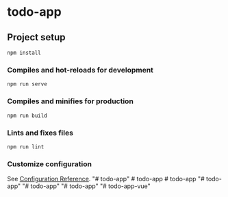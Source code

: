 # todo-app

## Project setup
```
npm install
```

### Compiles and hot-reloads for development
```
npm run serve
```

### Compiles and minifies for production
```
npm run build
```

### Lints and fixes files
```
npm run lint
```

### Customize configuration
See [Configuration Reference](https://cli.vuejs.org/config/).
"# todo-app" 
#   t o d o - a p p  
 # todo-app
"# todo-app" 
"# todo-app" 
"# todo-app" 
"# todo-app-vue" 
